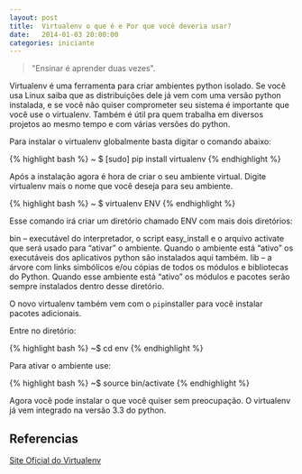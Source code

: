 ```yaml
---
layout: post
title:  Virtualenv o que é e Por que você deveria usar?
date:   2014-01-03 20:00:00
categories: iniciante
---
```


> "Ensinar é aprender duas vezes".

Virtualenv é uma ferramenta para criar ambientes python isolado. Se você usa 
Linux  saiba que as distribuições dele já vem com uma versão python instalada, 
e se você não quiser comprometer seu sistema é importante que você use o 
virtualenv. Também é útil pra quem trabalha em diversos projetos ao mesmo tempo 
e com várias versões do python.

Para instalar o virtualenv globalmente basta digitar o comando abaixo:

{% highlight bash %}
~ $ [sudo] pip install virtualenv
{% endhighlight %}

Após a instalação agora é hora de criar o seu ambiente virtual.
Digite virtualenv mais o nome que você deseja para seu ambiente. 

{% highlight bash %}
~ $ virtualenv ENV
{% endhighlight %}

Esse comando irá criar um diretório chamado ENV com mais dois diretórios:

bin – executável do interpretador, o script easy_install e o arquivo activate
que será usado para “ativar” o ambiente. Quando o ambiente está “ativo” os 
executáveis dos aplicativos python são instalados aqui também. 
lib – a árvore com links simbólicos e/ou cópias de todos os módulos e 
bibliotecas do Python. Quando esse ambiente está “ativo” os módulos e pacotes
serão sempre instalados dentro desse diretório.

O novo virtualenv também vem com o `pip`installer para você instalar pacotes 
adicionais.

Entre no diretório:

{% highlight bash %}
~$ cd env
{% endhighlight %}

Para ativar o ambiente use:


{% highlight bash %}
~$ source bin/activate
{% endhighlight %}

Agora você pode instalar o que você quiser sem preocupação.
O virtualenv já vem integrado na versão 3.3 do python. 

## Referencias 

[Site Oficial do Virtualenv](http://www.virtualenv.org/en/latest/)






